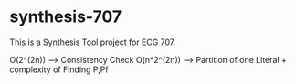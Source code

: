 # synthesis-707

This is a Synthesis Tool project for ECG 707. 

O(2^(2n)) --> Consistency Check
O(n*2^(2n)) --> Partition of one Literal + complexity of Finding P,Pf
